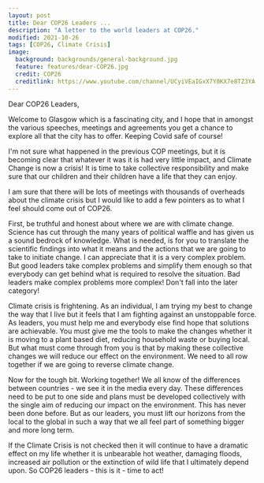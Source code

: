 ```yaml
---
layout: post
title: Dear COP26 Leaders ...
description: "A letter to the world leaders at COP26."
modified: 2021-10-26
tags: [COP26, Climate Crisis]
image:
  background: backgrounds/general-background.jpg
  feature: features/dear-COP26.jpg
  credit: COP26
  creditlink: https://www.youtube.com/channel/UCyiVEaIGxX7Y0KX7e8TZ3YA
---
```


Dear COP26 Leaders,

Welcome to Glasgow which is a fascinating city, and I hope that in amongst the various speeches, meetings and agreements you get a chance to explore all that the city has to offer. Keeping Covid safe of course!

I'm not sure what happened in the previous COP meetings, but it is becoming clear that whatever it was it is had very little impact, and Climate Change is now a  crisis! It is  time to take collective responsibility and make sure that our children and their children have a life that they can enjoy.

I am sure that there will be lots of meetings with thousands of overheads about the climate crisis but I would like to add a few pointers as to what I feel should come out of COP26.

First, be truthful and honest about where we are with climate change. Science has cut through the many years of political waffle and has given us a sound bedrock of knowledge. What is needed, is for you to translate the scientific findings into what it means and the actions that we are going to take to initiate change. I can appreciate that it is a very complex problem. But good leaders take complex problems and simplify them enough so that everybody can get behind what is required to resolve the situation. Bad leaders make complex problems more complex! Don't fall into the later category!

Climate crisis is frightening. As an individual, I am trying my best to change the way that I live but it feels that I am fighting against an unstoppable force. As leaders, you must help me and everybody else find hope that solutions are achievable.  You must give me the tools to make the changes whether it is moving to a plant based diet, reducing household waste or buying local. But what must come through from you is that by making these collective changes we will reduce our effect on the environment. We need to all row together if we are going to reverse climate change.

Now for the tough bit. Working together! We all know of the differences between countries - we see it in the media every day. These differences need to be put to one side and plans must be developed collectively with the single aim of reducing our impact on the environment. This has never been done before.  But as our leaders, you must lift our horizons from the local to the global in such a way that we all feel part of something bigger and more long term.

If the Climate Crisis is not checked then it will continue to have a dramatic effect on my life whether it is unbearable hot weather, damaging floods, increased air pollution or the extinction of wild life that I ultimately depend upon. So COP26 leaders - this is it - time to act!
